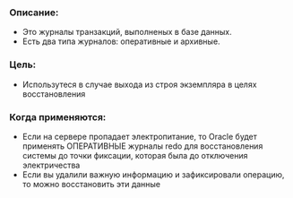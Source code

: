 ### Описание: 
  - Это журналы транзакций, выполненых в базе данных.
  - Есть два типа журналов: оперативные и архивные.

### Цель:
  - Использутеся в случае выхода из строя экземпляра в целях восстановления

### Когда применяются:
  - Если на сервере пропадает электропитание, то Oracle будет применять ОПЕРАТИВНЫЕ журналы redo для восстановления системы до точки фиксации, которая была до отключения электричества
  - Если вы удалили важную информацию и зафиксировали операцию, то можно восстановить эти данные
